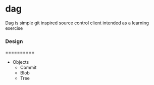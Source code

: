 # dag
Dag is simple git inspired source control client intended as a learning exercise

### Design
==========
- Objects
  - Commit
  - Blob
  - Tree
